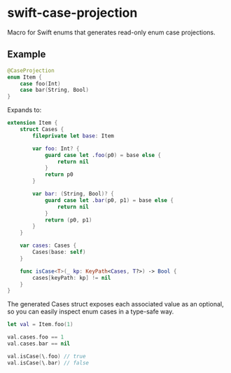 # swift-case-projection

Macro for Swift enums that generates read-only enum case projections.

## Example

```swift
@CaseProjection
enum Item {
    case foo(Int)
    case bar(String, Bool)
}
```

Expands to:

```swift
extension Item {
    struct Cases {
        fileprivate let base: Item

        var foo: Int? {
            guard case let .foo(p0) = base else {
                return nil
            }
            return p0
        }

        var bar: (String, Bool)? {
            guard case let .bar(p0, p1) = base else {
                return nil
            }
            return (p0, p1)
        }
    }

    var cases: Cases {
        Cases(base: self)
    }

    func isCase<T>(_ kp: KeyPath<Cases, T?>) -> Bool {
        cases[keyPath: kp] != nil
    }
}
```

The generated Cases struct exposes each associated value as an optional, so you can easily inspect enum cases in a type-safe way.

```swift
let val = Item.foo(1)

val.cases.foo == 1
val.cases.bar == nil

val.isCase(\.foo) // true
val.isCase(\.bar) // false
```
